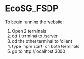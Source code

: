 # EcoSG_FSDP

To begin running the website:
1. Open 2 terminals
2. cd 1 terminal to /server
3. cd the other terminal to /client
4. type 'npm start' on both terminals
5. go to http://localhost:3000